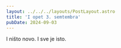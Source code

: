 ```yaml
---
layout: ../../../layouts/PostLayout.astro
title: 'I opet 3. semtembra'
pubDate: 2024-09-03
---
```


I ništo novo. I sve je isto.
